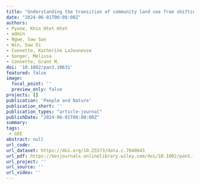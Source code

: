 ```yaml
---
title: "Understanding the transition of community land use from shifting cultivation to cash cropping in southern Tanintharyi, Myanmar"
date: "2024-06-01T00:00:00Z"
authors:
- Pyone, Khin Htet Htet 
- admin 
- Ngwe, Saw San 
- Win, Saw Di 
- Connette, Katherine LaJeunesse 
- Songer, Melissa 
- Connette, Grant M.
doi: '10.1002/pan3.10631'
featured: false
image:
  focal_point: ''
  preview_only: false
projects: []
publication: 'People and Nature'
publication_short: ''
publication_types: "article-journal"
publishDate: "2024-06-01T00:00:00Z"
summary: 
tags: 
 - GEE
abstract: null
url_code: 
url_dataset: https://doi.org/10.25573/data.c.7040843
url_pdf: https://besjournals.onlinelibrary.wiley.com/doi/10.1002/pan3.10631
url_project: ''
url_source: ''
url_video: ''
---
```



